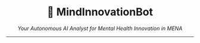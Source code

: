 <h1 align="center">🤖 MindInnovationBot</h1>
<p align="center"><em>Your Autonomous AI Analyst for Mental Health Innovation in MENA</em></p>

---
